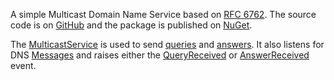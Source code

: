 A simple Multicast Domain Name Service based on [RFC 6762](https://tools.ietf.org/html/rfc6762).  The source code is on [GitHub](https://github.com/richardschneider/net-mdns) and the package is published on [NuGet](https://www.nuget.org/packages/Makaretu.Dns.Multicast).

The [MulticastService](xref:Makaretu.Dns.MulticastService) is used to send [queries](xref:Makaretu.Dns.MulticastService.SendQuery) and [answers](xref:Makaretu.Dns.MulticastService.SendAnswer).  It also listens for DNS [Messages](xref:Makaretu.Dns.Message) and raises either the [QueryReceived](xref:Makaretu.Dns.MulticastService.QueryReceived) or [AnswerReceived](xref:Makaretu.Dns.MulticastService.AnswerReceived) event.

